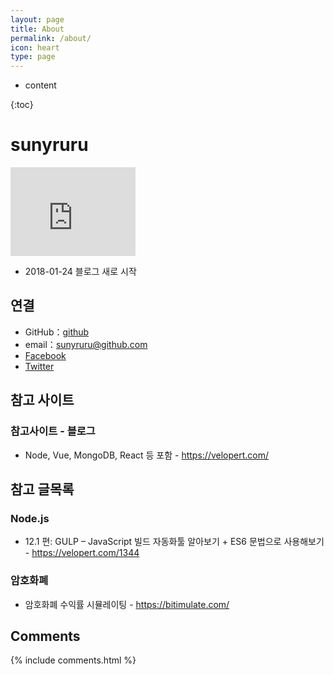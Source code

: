 ```yaml
---
layout: page
title: About
permalink: /about/
icon: heart
type: page
---
```


* content

{:toc}

# sunyruru

<iframe src="https://githubbadge.appspot.com/sunyruru?s=1&a=0" style="border: 0;height: 142px;width: 200px;overflow: hidden;" frameBorder="0"></iframe>

* 2018-01-24 블로그 새로 시작

## 연결

* GitHub：[github](https://github.com/sunyruru)
* email：sunyruru@github.com
* [Facebook](https://www.facebook.com/sunyruru)
* [Twitter](https://twitter.com/gaohaoyang126)

## 참고 사이트

### 참고사이트 - 블로그

* Node, Vue, MongoDB, React 등 포함 - <https://velopert.com/>

## 참고 글목록

### Node.js

* 12.1 편: GULP – JavaScript 빌드 자동화툴 알아보기 + ES6 문법으로 사용해보기 - <https://velopert.com/1344>

### 암호화폐

* 암호화폐 수익률 시뮬레이팅 - <https://bitimulate.com/>

## Comments

{% include comments.html %}
